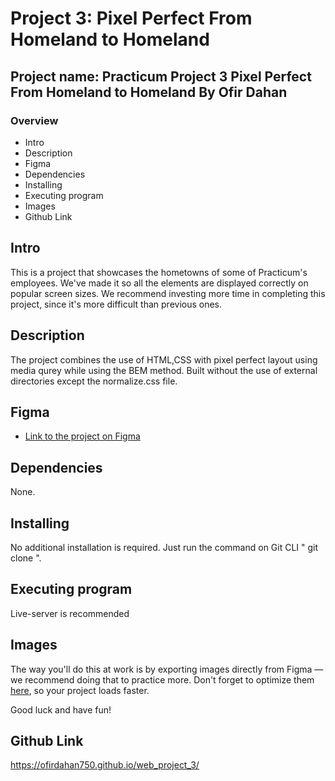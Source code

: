 # Project 3: Pixel Perfect From Homeland to Homeland

## Project name: Practicum Project 3 Pixel Perfect From Homeland to Homeland By Ofir Dahan

### Overview

- Intro
- Description
- Figma
- Dependencies
- Installing
- Executing program
- Images
- Github Link

## Intro

This is a project that showcases the hometowns of some of Practicum's employees. We've made it so all the elements are displayed correctly on popular screen sizes. We recommend investing more time in completing this project, since it's more difficult than previous ones.

## Description

The project combines the use of HTML,CSS with pixel perfect layout using media qurey while using the BEM method.
Built without the use of external directories except the normalize.css file.

## Figma

- [Link to the project on Figma](https://www.figma.com/file/1zCYcflj6BJx5VqOvXU9nb/Sprint-3-From-Homeland-to-Homeland-desktop-mobile?node-id=0%3A1)

## Dependencies

None.

## Installing

No additional installation is required.
Just run the command on Git CLI " git clone ".

## Executing program

Live-server is recommended

## Images

The way you'll do this at work is by exporting images directly from Figma — we recommend doing that to practice more. Don't forget to optimize them [here](https://tinypng.com/), so your project loads faster.

Good luck and have fun!

## Github Link

<https://ofirdahan750.github.io/web_project_3/>
